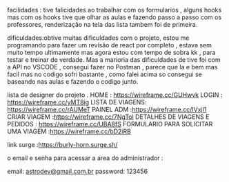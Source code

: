 facilidades : tive falicidades ao trabalhar com os formularios , alguns hooks mas com os hooks tive que olhar as aulas e fazendo passo a passo com os professores, renderização na tela das lista tambem foi de primeira.

dificuldades:obtive muitas dificuldades com o projeto, estou me programando para fazer um revisão de react por completo , estava sem muito tempo ultimamente mas agora estou com tempo de sobra kk , para testar e treinar de verdade.
  Mas a marioria das dificuldades de tive foi com a API no VSCODE , consegui fazer no Postman , parece que la e bem mas facil mas no codigo sofri bastante , como falei acima so consegui se baseando nas aulas e fazendo o codigo junto.



lista de designer do projeto . 
HOME : https://wireframe.cc/GUHwvk
LOGIN : https://wireframe.cc/yMT8ig
LISTA DE VIAGENS: https://wireframe.cc/rAUMeT
PAINEL ADM :https://wireframe.cc/IVxjI1
CRIAR VIAGEM :https://wireframe.cc/7NgTol
DETALHES DE VIAGENS E PEDIDOS : https://wireframe.cc/UBA8fS
FORMULARIO PARA SOLICITAR UMA VIAGEM :https://wireframe.cc/bD2iRB

link surge :https://burly-horn.surge.sh/



o email e senha para acessar a area do administrador :

email: astrodev@gmail.com.br
password: 123456

